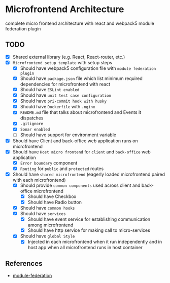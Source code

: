 # Microfrontend Architecture
complete micro frontend architecture with react and webpack5 module federation plugin   


## TODO
- [x] Shared external library (e.g. React, React-router, etc.)
- [x] `Microfrontend setup template` with setup steps
  - [x] Should have webpack5 configuration file with `module federation plugin`
  - [x] Should have `package.json` file which list minimum required dependencies for microfrontend with react
  - [x] Should have `ESLint enabled`
  - [x] Should have `unit test case configuration`
  - [x] Should have `pri-commit hook with husky`
  - [x] Should have `Dockerfile` with `.nginx`
  - [x] `README.md` file that talks about microfrontend and Events it dispatches
  - [x] `.gitignore`
  - [x] `Sonar enabled`
  - [ ] Should have support for environment variable
- [x] Should have Client and back-office web application runs on microfrontend
- [x] Should have `Host micro frontend` for `client` and `back-office` web application
  - [x] `Error boundary` component
  - [x] `Routing` for `public` and `protected` routes
- [x] Should have `shared microfrontend` (eagerly loaded microfrontend paired with each microfrontend)
  - [x] Should provide `common components` used across client and back-office microfrontend
    - [x] Should have Checkbox
    - [x] Should have Radio button
  - [x] Should have `common hooks`
  - [x] Should have `services`
    - [x] Should have event service for establishing communication among microfrontend
    - [x] Should have http service for making call to micro-services
  - [x] Should have `global Style` 
    - [x] Injected in each microfrontend when it run independently and in host app when all microfrontend runs in host container

## References
- [module-federation](https://github.com/module-federation/module-federation-examples)
